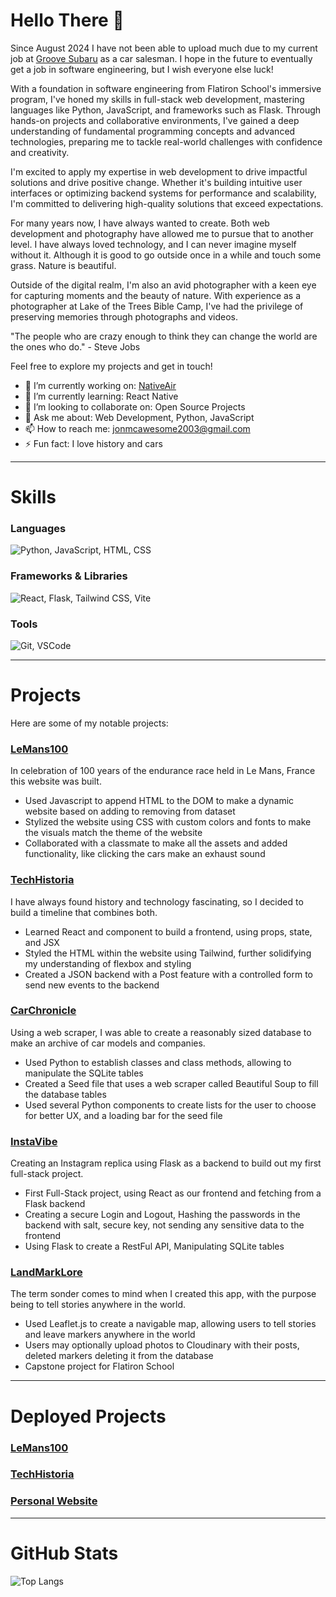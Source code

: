 # Hello There 👋

Since August 2024 I have not been able to upload much due to my current job at [Groove Subaru](https://www.groovesubaru.com/) as a car salesman. I hope in the future to eventually get a job in software engineering, but I wish everyone else luck!

With a foundation in software engineering from Flatiron School's immersive program, I've honed my skills in full-stack web development, mastering languages like Python, JavaScript, and frameworks such as Flask. Through hands-on projects and collaborative environments, I've gained a deep understanding of fundamental programming concepts and advanced technologies, preparing me to tackle real-world challenges with confidence and creativity.

I'm excited to apply my expertise in web development to drive impactful solutions and drive positive change. Whether it's building intuitive user interfaces or optimizing backend systems for performance and scalability, I'm committed to delivering high-quality solutions that exceed expectations.

For many years now, I have always wanted to create. Both web development and photography have allowed me to pursue that to another level. I have always loved technology, and I can never imagine myself without it. Although it is good to go outside once in a while and touch some grass. Nature is beautiful.

Outside of the digital realm, I'm also an avid photographer with a keen eye for capturing moments and the beauty of nature. With experience as a photographer at Lake of the Trees Bible Camp, I've had the privilege of preserving memories through photographs and videos.

"The people who are crazy enough to think they can change the world are the ones who do." - Steve Jobs

Feel free to explore my projects and get in touch!

- 🔭 I’m currently working on: [NativeAir](https://github.com/Whoami-Voyager/NativeAir)
- 🌱 I’m currently learning: React Native
- 🤝 I’m looking to collaborate on: Open Source Projects
- 💬 Ask me about: Web Development, Python, JavaScript
- 📫 How to reach me: jonmcawesome2003@gmail.com
- ⚡ Fun fact: I love history and cars

---

# Skills

### Languages
<img src="https://skillicons.dev/icons?i=python,javascript,html,css" alt="Python, JavaScript, HTML, CSS" />

### Frameworks & Libraries
<img src="https://skillicons.dev/icons?i=react,flask,tailwind,vite" alt="React, Flask, Tailwind CSS, Vite" />

### Tools
<img src="https://skillicons.dev/icons?i=git,vscode" alt="Git, VSCode" />

---

# Projects

Here are some of my notable projects:

### [LeMans100](https://github.com/thekaleabsamuel/Le-mans-100-v1)
In celebration of 100 years of the endurance race held in Le Mans, France this website was built.
- Used Javascript to append HTML to the DOM to make a dynamic website based on adding to removing from dataset
- Stylized the website using CSS with custom colors and fonts to make the visuals match the theme of the website
- Collaborated with a classmate to make all the assets and added functionality, like clicking the cars make an exhaust sound

### [TechHistoria](https://github.com/Whoami-Voyager/TechHistoria)
I have always found history and technology fascinating, so I decided to build a timeline that combines both.
- Learned React and component to build a frontend, using props, state, and JSX
- Styled the HTML within the website using Tailwind, further solidifying my understanding of flexbox and styling
- Created a JSON backend with a Post feature with a controlled form to send new events to the backend

### [CarChronicle](https://github.com/Whoami-Voyager/CarChronicle)
Using a web scraper, I was able to create a reasonably sized database to make an archive of car models and companies.
- Used Python to establish classes and class methods, allowing to manipulate the SQLite tables
- Created a Seed file that uses a web scraper called Beautiful Soup to fill the database tables
- Used several Python components to create lists for the user to choose for better UX, and a loading bar for the seed file

### [InstaVibe](https://github.com/Whoami-Voyager/InstaVibe)
Creating an Instagram replica using Flask as a backend to build out my first full-stack project.
- First Full-Stack project, using React as our frontend and fetching from a Flask backend
- Creating a secure Login and Logout, Hashing the passwords in the backend with salt, secure key, not sending any sensitive data to the frontend
- Using Flask to create a RestFul API, Manipulating SQLite tables

### [LandMarkLore](https://github.com/Whoami-Voyager/LandmarkLore)
The term sonder comes to mind when I created this app, with the purpose being to tell stories anywhere in the world.
- Used Leaflet.js to create a navigable map, allowing users to tell stories and leave markers anywhere in the world
- Users may optionally upload photos to Cloudinary with their posts, deleted markers deleting it from the database
- Capstone project for Flatiron School

---

# Deployed Projects

### [LeMans100](https://www.thelemans24.com/)

### [TechHistoria](https://whoami-voyager.github.io/TechHistoria/)

### [Personal Website](https://jonathan-mcintosh.com/)

---

# GitHub Stats

![Top Langs](https://github-readme-stats.vercel.app/api/top-langs/?username=Whoami-Voyager&layout=donut)

